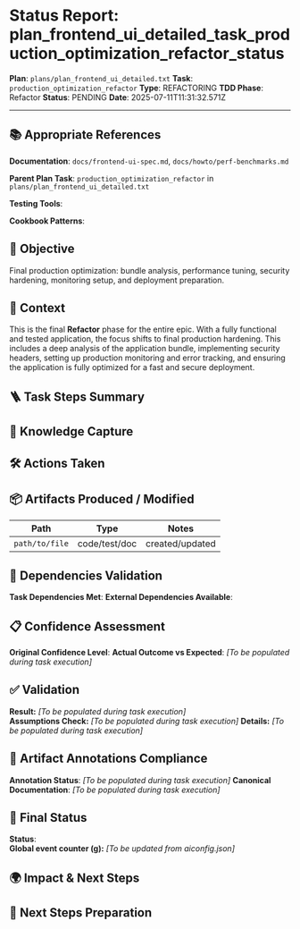 <!-- Save as status/plan_<id>_task_<id>_status.md -->
# Status Report: plan_frontend_ui_detailed_task_production_optimization_refactor_status

**Plan**: `plans/plan_frontend_ui_detailed.txt`
**Task**: `production_optimization_refactor`
**Type**: REFACTORING
**TDD Phase**: Refactor
**Status**: PENDING
**Date**: 2025-07-11T11:31:32.571Z

---

## 📚 Appropriate References

**Documentation**: `docs/frontend-ui-spec.md`, `docs/howto/perf-benchmarks.md`

**Parent Plan Task**: `production_optimization_refactor` in `plans/plan_frontend_ui_detailed.txt`

**Testing Tools**: <!-- Jest, @testing-library/react, nock, supertest, jsdom, sinon, nodemailer-mock, shelljs -->

**Cookbook Patterns**: <!-- docs/cookbook/recipe_*.md if applicable -->

## 🎯 Objective

Final production optimization: bundle analysis, performance tuning, security hardening, monitoring setup, and deployment preparation.

## 📝 Context

This is the final **Refactor** phase for the entire epic. With a fully functional and tested application, the focus shifts to final production hardening. This includes a deep analysis of the application bundle, implementing security headers, setting up production monitoring and error tracking, and ensuring the application is fully optimized for a fast and secure deployment.

## 🪜 Task Steps Summary

<!-- Ordered list summarising major sub-steps -->

## 🧠 Knowledge Capture

<!-- Key learnings, decisions, or patterns worth re-using -->

## 🛠 Actions Taken

<!-- Bullet list of concrete steps performed in this task -->

## 📦 Artifacts Produced / Modified
| Path | Type | Notes |
|------|------|-------|
| `path/to/file` | code/test/doc | created/updated |

## 🔗 Dependencies Validation

**Task Dependencies Met**: <!-- Yes/No - list which tasks must complete first -->
**External Dependencies Available**: <!-- Node.js, Jest, libraries - verify versions -->

## 📋 Confidence Assessment

**Original Confidence Level**: <!-- High/Medium/Low from plan -->
**Actual Outcome vs Expected**: <!-- Did task proceed as predicted? Any deviations? --> *[To be populated during task execution]*

## ✅ Validation

**Result:** <!-- VALIDATION_PASSED | VALIDATION_FAILED --> *[To be populated during task execution]*  
**Assumptions Check:** <!-- Confirm critical assumptions from plan remain valid -->  *[To be populated during task execution]*
**Details:** <!-- Summarize test run output, build results, & reasoning --> *[To be populated during task execution]*

## 🔗 Artifact Annotations Compliance

**Annotation Status**: <!-- Verified all modified files contain artifact annotations --> *[To be populated during task execution]*
**Canonical Documentation**: <!-- Confirm pointers to docs/architecture-spec.md etc. added --> *[To be populated during task execution]*

## 🏁 Final Status

**Status**: <!-- DONE | FAILED | VALIDATION_PASSED -->  
**Global event counter (g):** <!-- increment from aiconfig.json and update --> *[To be updated from aiconfig.json]*

## 🌍 Impact & Next Steps

<!-- Describe impact on broader system and immediate follow-up actions -->

## 🚀 Next Steps Preparation

<!-- Checklist or notes to prepare upcoming tasks -->